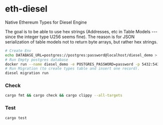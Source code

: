 # eth-diesel
Native Ethereum Types for Diesel Engine

The goal is to be able to use hex strings (Addresses, etc in Table Models --- since the integer type U256 seems fine).
The reason is for JSON serialization of table models not to return byte arrays, but rather hex strings.

```sh
# Create Env
echo DATABASE_URL=postgres://postgres:password@localhost/diesel_demo > .env
# Run Empty postgres database
docker run --name diesel_demo -e POSTGRES_PASSWORD=password -p 5432:5432 -d postgres:latest
# Run Migration (to create types table and insert one record).
diesel migration run
```

### Check

```sh
cargo fmt && cargo check && cargo clippy --all-targets
```

### Test

```sh
cargo test
```
